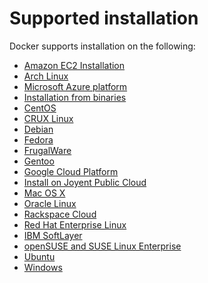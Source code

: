 <!--[metadata]>
+++
title = "Supported instllation"
description = "Lists the installation methods"
keywords = ["Docker install "]
+++
<![end-metadata]-->

# Supported installation

Docker supports installation on the following: 

* [Amazon EC2 Installation](amazon)
* [Arch Linux](archlinux)
* [Microsoft Azure platform](azure)
* [Installation from binaries](binaries)
* [CentOS](centos)
* [CRUX Linux](cruxlinux)
* [Debian](debian)
* [Fedora](fedora)
* [FrugalWare](frugalware)
* [Gentoo](gentoolinux)
* [Google Cloud Platform](google)
* [Install on Joyent Public Cloud](joyent)
* [Mac OS X](mac)
* [Oracle Linux](oracle)
* [Rackspace Cloud](rackspace)
* [Red Hat Enterprise Linux](rhel)
* [IBM SoftLayer](softlayer)
* [openSUSE and SUSE Linux Enterprise](SUSE)
* [Ubuntu ](ubuntulinux)
* [Windows](windows)

